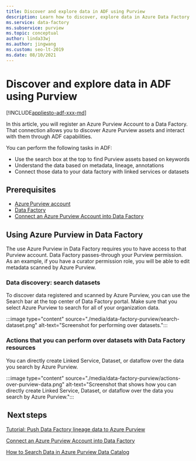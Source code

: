 ```yaml
---
title: Discover and explore data in ADF using Purview
description: Learn how to discover, explore data in Azure Data Factory using Purview
ms.service: data-factory
ms.subservice: purview
ms.topic: conceptual
author: linda33wj
ms.author: jingwang
ms.custom: seo-lt-2019
ms.date: 08/10/2021
---
```


# Discover and explore data in ADF using Purview

[!INCLUDE[appliesto-adf-xxx-md](includes/appliesto-adf-xxx-md.md)]

In this article, you will register an Azure Purview Account to a Data Factory. That connection allows you to discover Azure Purview assets and interact with them through ADF capabilities. 

You can perform the following tasks in ADF: 
- Use the search box at the top to find Purview assets based on keywords 
- Understand the data based on metadata, lineage, annotations 
- Connect those data to your data factory with linked services or datasets 

## Prerequisites 

- [Azure Purview account](../purview/create-catalog-portal.md) 
- [Data Factory](./quickstart-create-data-factory-portal.md) 
- [Connect an Azure Purview Account into Data Factory](./connect-data-factory-to-azure-purview.md) 

## Using Azure Purview in Data Factory 

The use Azure Purview in Data Factory requires you to have access to that Purview account. Data Factory passes-through your Purview permission. As an example, if you have a curator permission role, you will be able to edit metadata scanned by Azure Purview. 

### Data discovery: search datasets 

To discover data registered and scanned by Azure Purview, you can use the Search bar at the top center of Data Factory portal. Make sure that you select Azure Purview to search for all of your organization data. 

:::image type="content" source="./media/data-factory-purview/search-dataset.png" alt-text="Screenshot for performing over datasets.":::

### Actions that you can perform over datasets with Data Factory resources 
You can directly create Linked Service, Dataset, or dataflow over the data you search by Azure Purview.

:::image type="content" source="./media/data-factory-purview/actions-over-purview-data.png" alt-text="Screenshot that shows how you can directly create Linked Service, Dataset, or dataflow over the data you search by Azure Purview.":::

##  Next steps 

[Tutorial: Push Data Factory lineage data to Azure Purview](turorial-push-lineage-to-purview.md)

[Connect an Azure Purview Account into Data Factory](connect-data-factory-to-azure-purview.md) 

[How to Search Data in Azure Purview Data Catalog](../purview/how-to-search-catalog.md)